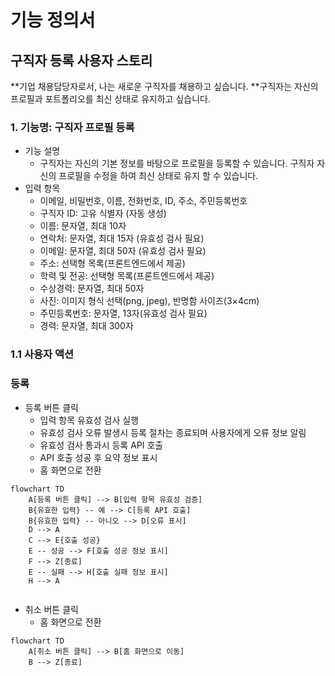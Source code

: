 # 기능 정의서

## 구직자 등록 사용자 스토리

**기업 채용담당자로서, 나는 새로운 구직자를 채용하고 싶습니다. 
**구직자는 자신의 프로필과 포트폴리오를 최신 상태로 유지하고 싶습니다.


### 1. 기능명: 구직자 프로필 등록

- 기능 설명
    - 구직자는 자신의 기본 정보를 바탕으로 프로필을 등록할 수 있습니다. 구직자 자신의 프로필을 수정을 하여 최신 상태로 유지 할 수 있습니다.
- 입력 항목
    - 이메일, 비밀번호, 이름, 전화번호, ID, 주소, 주민등록번호
    - 구직자 ID: 고유 식별자 (자동 생성)
    - 이름: 문자열, 최대 10자
    - 연락처: 문자열, 최대 15자 (유효성 검사 필요)
    - 이메일: 문자열, 최대 50자 (유효성 검사 필요)
    - 주소: 선택형 목록(프론트엔드에서 제공)
    - 학력 및 전공: 선택형 목록(프론트엔드에서 제공)
    - 수상경력: 문자열, 최대 50자
    - 사진: 이미지 형식 선택(png, jpeg), 반명함 사이즈(3×4cm)
    - 주민등록번호: 문자열, 13자(유효성 검사 필요)
    - 경력: 문자열, 최대 300자
    

### 1.1 사용자 액션

### 등록

- 등록 버튼 클릭
    - 입력 항목 유효성 검사 실행
    - 유효성 검사 오류 발생시 등록 절차는 종료되며 사용자에게 오류 정보 알림
    - 유효성 검사 통과시 등록 API 호출
    - API 호출 성공 후 요약 정보 표시
    - 홈 화면으로 전환

```mermaid
flowchart TD
    A[등록 버튼 클릭] --> B[입력 항목 유효성 검증]
    B{유효한 입력} -- 예 --> C[등록 API 호출]
    B{유효한 입력} -- 아니오 --> D[오류 표시]
    D --> A
    C --> E{호출 성공}
    E -- 성공 --> F[호출 성공 정보 표시]
    F --> Z[종료]
    E -- 실패 --> H[호출 실패 정보 표시]
    H --> A
    

```

- 취소 버튼 클릭
    - 홈 화면으로 전환

```mermaid
flowchart TD
    A[취소 버튼 클릭] --> B[홈 화면으로 이동]
    B --> Z[종료]

```
